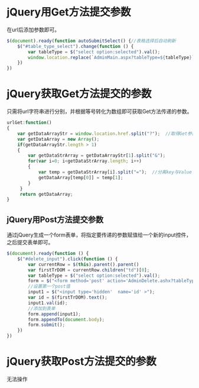# jQuery用Get方法提交参数

在url后添加参数即可。

```javascript
$(document).ready(function autoSubmitSelect() {//表格选择后自动刷新
    $("#table_type_select").change(function () {
        var tableType = $("select option:selected").val();
        window.location.replace(`AdminMain.aspx?tableType=${tableType}`)
    })
})
```

# jQuery获取Get方法提交的参数

只需将url字符串进行分别，并根据等号转化为数组即可获取Get方法传递的参数。

```javascript
urlGet:function()
{
    var getDataArrayStr = window.location.href.split("?");  //取得Get参数
    var getDataArray = new Array();
    if(getDataArrayStr.length > 1)
    {
        var getDataStrArray = getDataArrayStr[1].split("&");
        for(var i=0; i<getDataStrArray.length; i++)
        {
            var temp = getDataStrArray[i].split("=");  //分离key与Value
            getDataArray[temp[0]] = temp[1];
        }
     }
     return getDataArray;
}
```

## jQuery用Post方法提交参数

通过jQuery生成一个form表单，将指定要传递的参数赋值给一个新的input控件，之后提交表单即可。

```javascript
$(document).ready(function () {
    $("#delete_input").click(function () {
        var currentRow = $(this).parent().parent()
        var firstTrDOM = currentRow.children("td")[0];
        var tableType = $("select option:selected").val();
        form = $("<form method='post' action='AdminDelete.ashx?tableType='"+tableType+"'></form>");
        //设置第一个post值
        input1 = $("<input type='hidden'  name='id' >");
        var id = $(firstTrDOM).text();
        input1.val(id);
        //添加到表单
        form.append(input1);
        form.appendTo(document.body);
        form.submit();
    })
})
```

# jQuery获取Post方法提交的参数

无法操作